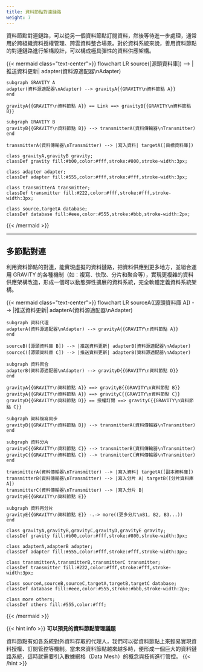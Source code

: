 ```yaml
---
title: 資料節點對連鏈路
weight: 7
---
```


資料節點對連鏈路，可以從另一個資料節點訂閱資料，然後等待進一步處理，通常用於跨組織資料授權管理、跨雲資料整合場景。對於資料系統來說，善用資料節點的對連鏈路進行架構設計，可以構成極具彈性的資料供應架構。

{{< mermaid class="text-center">}}
flowchart LR
	source([源頭資料庫]) --> |推送資料更新| adapter(資料源適配器\nAdapter)

	subgraph GRAVITY A
	adapter(資料源適配器\nAdapter) --> gravityA{{GRAVITY\n資料節點 A}}
	end

	gravityA{{GRAVITY\n資料節點 A}} == Link ==> gravityB{{GRAVITY\n資料節點 B}}

	subgraph GRAVITY B
	gravityB{{GRAVITY\n資料節點 B}} --> transmitterA(資料傳輸器\nTransmitter)
	end

	transmitterA(資料傳輸器\nTransmitter) --> |寫入資料| targetA([目標資料庫])

	class gravityA,gravityB gravity;
	classDef gravity fill:#b00,color:#fff,stroke:#800,stroke-width:3px;

	class adapter adapter;
	classDef adapter fill:#555,color:#fff,stroke:#fff,stroke-width:3px;

	class transmitterA transmitter;
	classDef transmitter fill:#222,color:#fff,stroke:#fff,stroke-width:3px;

	class source,targetA database;
	classDef database fill:#eee,color:#555,stroke:#bbb,stroke-width:2px;
{{< /mermaid >}}

---

## 多節點對連

利用資料節點的對連，能實現虛擬的資料鏈路，把資料供應到更多地方，並組合運用 GRAVITY 的各種機制（如：複寫、快取、分片和聚合等），實現更複雜的資料供應架構改造，形成一個可以動態彈性擴展的資料系統，完全軟體定義資料系統架構。

{{< mermaid class="text-center">}}
flowchart LR
	sourceA([源頭資料庫 A]) --> |推送資料更新| adapterA(資料源適配器\nAdapter)

	subgraph 資料代理
	adapterA(資料源適配器\nAdapter) --> gravityA{{GRAVITY\n資料節點 A}}
	end

	sourceB([源頭資料庫 B]) --> |推送資料更新| adapterB(資料源適配器\nAdapter)
	sourceC([源頭資料庫 C]) --> |推送資料更新| adapterB(資料源適配器\nAdapter)

	subgraph 資料聚合
	adapterB(資料源適配器\nAdapter) --> gravityD{{GRAVITY\n資料節點 D}}
	end

	gravityA{{GRAVITY\n資料節點 A}} ==> gravityB{{GRAVITY\n資料節點 B}}
	gravityA{{GRAVITY\n資料節點 A}} ==> gravityC{{GRAVITY\n資料節點 C}}
	gravityD{{GRAVITY\n資料節點 D}} == 授權訂閱 ==> gravityC{{GRAVITY\n資料節點 C}}

	subgraph 資料複寫同步
	gravityB{{GRAVITY\n資料節點 B}} --> transmitterA(資料傳輸器\nTransmitter)
	end

	subgraph 資料分片
	gravityC{{GRAVITY\n資料節點 C}} --> transmitterB(資料傳輸器\nTransmitter)
	gravityC{{GRAVITY\n資料節點 C}} --> transmitterC(資料傳輸器\nTransmitter)
	end

	transmitterA(資料傳輸器\nTransmitter) --> |寫入資料| targetA([副本資料庫])
	transmitterB(資料傳輸器\nTransmitter) --> |寫入分片 A| targetB([分片資料庫 A])
	transmitterC(資料傳輸器\nTransmitter) --> |寫入分片 B| gravityE{{GRAVITY\n資料節點 E}}

	subgraph 資料再分片
	gravityE{{GRAVITY\n資料節點 E}} -.-> more((更多分片\nB1, B2, B3...))
	end

	class gravityA,gravityB,gravityC,gravityD,gravityE gravity;
	classDef gravity fill:#b00,color:#fff,stroke:#800,stroke-width:3px;

	class adapterA,adapterB adapter;
	classDef adapter fill:#555,color:#fff,stroke:#fff,stroke-width:3px;

	class transmitterA,transmitterB,transmitterC transmitter;
	classDef transmitter fill:#222,color:#fff,stroke:#fff,stroke-width:3px;

	class sourceA,sourceB,sourceC,targetA,targetB,targetC database;
	classDef database fill:#eee,color:#555,stroke:#bbb,stroke-width:2px;

	class more others;
	classDef others fill:#555,color:#fff;
{{< /mermaid >}}

{{< hint info >}}
**可以預見的資料節點管理議題**

資料節點有如各系統對外資料存取的代理人，我們可以從資料節點上來輕易實現資料授權、訂閱管控等機制。當未來資料節點越來越多時，便形成一個巨大的資料鏈路系統，這時就需要引入數據網格（Data Mesh）的概念與技術進行管控。
{{< /hint >}}
